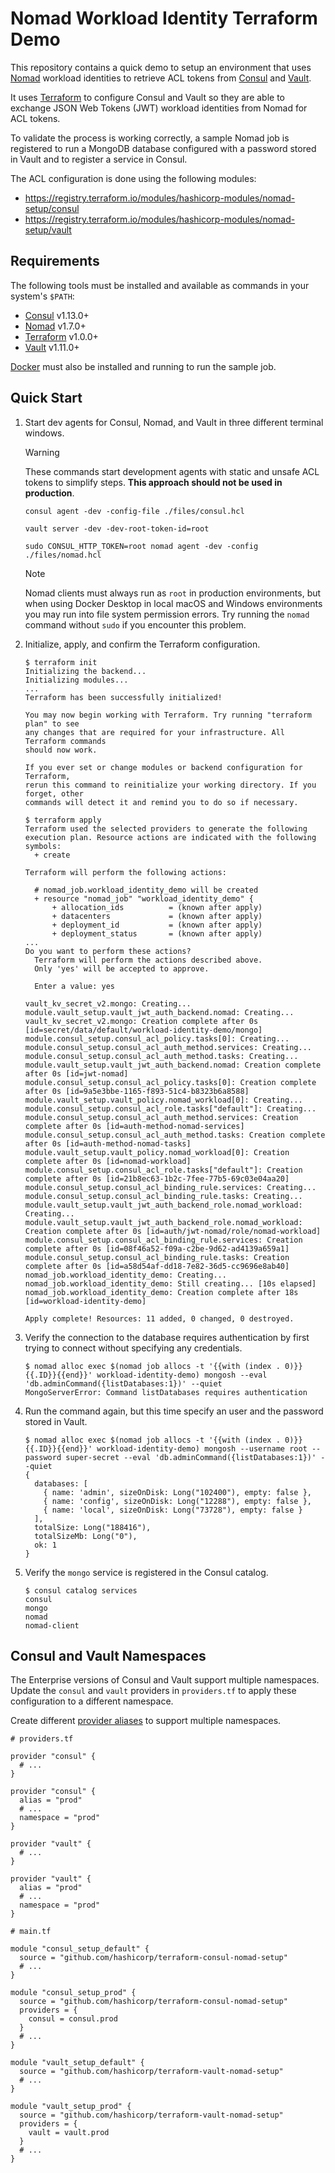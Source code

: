 # Nomad Workload Identity Terraform Demo

This repository contains a quick demo to setup an environment that uses
[Nomad](https://www.nomadproject.io/) workload identities to retrieve ACL
tokens from [Consul](https://www.consul.io/) and
[Vault](https://www.vaultproject.io/).

It uses [Terraform](https://www.terraform.io/) to configure Consul and Vault so
they are able to exchange JSON Web Tokens (JWT) workload identities from Nomad
for ACL tokens.

To validate the process is working correctly, a sample Nomad job is registered
to run a MongoDB database configured with a password stored in Vault and to
register a service in Consul.

The ACL configuration is done using the following modules:

  * https://registry.terraform.io/modules/hashicorp-modules/nomad-setup/consul
  * https://registry.terraform.io/modules/hashicorp-modules/nomad-setup/vault

## Requirements

The following tools must be installed and available as commands in your
system's `$PATH`:

  * [Consul](https://releases.hashicorp.com/consul/) v1.13.0+
  * [Nomad](https://releases.hashicorp.com/nomad/) v1.7.0+
  * [Terraform](https://releases.hashicorp.com/terraform/) v1.0.0+
  * [Vault](https://releases.hashicorp.com/vault/) v1.11.0+

[Docker](https://www.docker.com/) must also be installed and running to run the
sample job.

## Quick Start

1. Start dev agents for Consul, Nomad, and Vault in three different terminal
   windows.

   > [!WARNING]
   > These commands start development agents with static and unsafe ACL tokens
   > to simplify steps. **This approach should not be used in production**.

   ```console
   consul agent -dev -config-file ./files/consul.hcl
   ```

   ```console
   vault server -dev -dev-root-token-id=root
   ```

   ```console
   sudo CONSUL_HTTP_TOKEN=root nomad agent -dev -config ./files/nomad.hcl
   ```

   > [!NOTE]
   > Nomad clients must always run as `root` in production environments, but
   > when using Docker Desktop in local macOS and Windows environments you may
   > run into file system permission errors. Try running the `nomad` command
   > without `sudo` if you encounter this problem.

2. Initialize, apply, and confirm the Terraform configuration.

   ```console
   $ terraform init
   Initializing the backend...
   Initializing modules...
   ...
   Terraform has been successfully initialized!

   You may now begin working with Terraform. Try running "terraform plan" to see
   any changes that are required for your infrastructure. All Terraform commands
   should now work.

   If you ever set or change modules or backend configuration for Terraform,
   rerun this command to reinitialize your working directory. If you forget, other
   commands will detect it and remind you to do so if necessary.
   ```

   ```console
   $ terraform apply
   Terraform used the selected providers to generate the following execution plan. Resource actions are indicated with the following symbols:
     + create

   Terraform will perform the following actions:

     # nomad_job.workload_identity_demo will be created
     + resource "nomad_job" "workload_identity_demo" {
         + allocation_ids          = (known after apply)
         + datacenters             = (known after apply)
         + deployment_id           = (known after apply)
         + deployment_status       = (known after apply)
   ...
   Do you want to perform these actions?
     Terraform will perform the actions described above.
     Only 'yes' will be accepted to approve.

     Enter a value: yes

   vault_kv_secret_v2.mongo: Creating...
   module.vault_setup.vault_jwt_auth_backend.nomad: Creating...
   vault_kv_secret_v2.mongo: Creation complete after 0s [id=secret/data/default/workload-identity-demo/mongo]
   module.consul_setup.consul_acl_policy.tasks[0]: Creating...
   module.consul_setup.consul_acl_auth_method.services: Creating...
   module.consul_setup.consul_acl_auth_method.tasks: Creating...
   module.vault_setup.vault_jwt_auth_backend.nomad: Creation complete after 0s [id=jwt-nomad]
   module.consul_setup.consul_acl_policy.tasks[0]: Creation complete after 0s [id=9a5e3bbe-1165-f893-51c4-b8323b6a8588]
   module.vault_setup.vault_policy.nomad_workload[0]: Creating...
   module.consul_setup.consul_acl_role.tasks["default"]: Creating...
   module.consul_setup.consul_acl_auth_method.services: Creation complete after 0s [id=auth-method-nomad-services]
   module.consul_setup.consul_acl_auth_method.tasks: Creation complete after 0s [id=auth-method-nomad-tasks]
   module.vault_setup.vault_policy.nomad_workload[0]: Creation complete after 0s [id=nomad-workload]
   module.consul_setup.consul_acl_role.tasks["default"]: Creation complete after 0s [id=21b8ec63-1b2c-7fee-77b5-69c03e04aa20]
   module.consul_setup.consul_acl_binding_rule.services: Creating...
   module.consul_setup.consul_acl_binding_rule.tasks: Creating...
   module.vault_setup.vault_jwt_auth_backend_role.nomad_workload: Creating...
   module.vault_setup.vault_jwt_auth_backend_role.nomad_workload: Creation complete after 0s [id=auth/jwt-nomad/role/nomad-workload]
   module.consul_setup.consul_acl_binding_rule.services: Creation complete after 0s [id=08f46a52-f09a-c2be-9d62-ad4139a659a1]
   module.consul_setup.consul_acl_binding_rule.tasks: Creation complete after 0s [id=a58d54af-dd18-7e82-36d5-cc9696e8ab40]
   nomad_job.workload_identity_demo: Creating...
   nomad_job.workload_identity_demo: Still creating... [10s elapsed]
   nomad_job.workload_identity_demo: Creation complete after 18s [id=workload-identity-demo]

   Apply complete! Resources: 11 added, 0 changed, 0 destroyed.
   ```
3. Verify the connection to the database requires authentication by first
   trying to connect without specifying any credentials.

   ```console
   $ nomad alloc exec $(nomad job allocs -t '{{with (index . 0)}}{{.ID}}{{end}}' workload-identity-demo) mongosh --eval 'db.adminCommand({listDatabases:1})' --quiet
   MongoServerError: Command listDatabases requires authentication
   ```
4. Run the command again, but this time specify an user and the password stored
   in Vault.

   ```console
   $ nomad alloc exec $(nomad job allocs -t '{{with (index . 0)}}{{.ID}}{{end}}' workload-identity-demo) mongosh --username root --password super-secret --eval 'db.adminCommand({listDatabases:1})' --quiet
   {
     databases: [
       { name: 'admin', sizeOnDisk: Long("102400"), empty: false },
       { name: 'config', sizeOnDisk: Long("12288"), empty: false },
       { name: 'local', sizeOnDisk: Long("73728"), empty: false }
     ],
     totalSize: Long("188416"),
     totalSizeMb: Long("0"),
     ok: 1
   }
   ```
5. Verify the `mongo` service is registered in the Consul catalog.

   ```console
   $ consul catalog services
   consul
   mongo
   nomad
   nomad-client
   ```

## Consul and Vault Namespaces

The Enterprise versions of Consul and Vault support multiple namespaces. Update
the `consul` and `vault` providers in `providers.tf` to apply these
configuration to a different namespace.

Create different [provider aliases][tf_provider_alias] to support multiple
namespaces.

```hcl
# providers.tf

provider "consul" {
  # ...
}

provider "consul" {
  alias = "prod"
  # ...
  namespace = "prod"
}

provider "vault" {
  # ...
}

provider "vault" {
  alias = "prod"
  # ...
  namespace = "prod"
}
```

```hcl
# main.tf

module "consul_setup_default" {
  source = "github.com/hashicorp/terraform-consul-nomad-setup"
  # ...
}

module "consul_setup_prod" {
  source = "github.com/hashicorp/terraform-consul-nomad-setup"
  providers = {
    consul = consul.prod
  }
  # ...
}

module "vault_setup_default" {
  source = "github.com/hashicorp/terraform-vault-nomad-setup"
  # ...
}

module "vault_setup_prod" {
  source = "github.com/hashicorp/terraform-vault-nomad-setup"
  providers = {
    vault = vault.prod
  }
  # ...
}
```

[tf_provider_alias]: https://developer.hashicorp.com/terraform/language/providers/configuration#alias-multiple-provider-configurations
